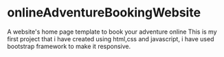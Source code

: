 # onlineAdventureBookingWebsite
A website's home page template to book your adventure online 
This is my first project that i have created using html,css and javascript,
i have used bootstrap framework to make it responsive.
